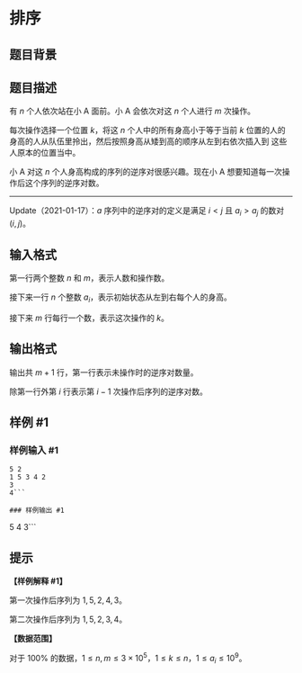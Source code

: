 # 排序

## 题目背景



## 题目描述

有 $n$ 个人依次站在小 A 面前。小 A 会依次对这 $n$ 个人进行 $m$ 次操作。

每次操作选择一个位置 $k$，将这 $n$ 个人中的所有身高小于等于当前 $k$ 位置的人的身高的人从队伍里拎出，然后按照身高从矮到高的顺序从左到右依次插入到 这些人原本的位置当中。

小 A 对这 $n$ 个人身高构成的序列的逆序对很感兴趣。现在小 A 想要知道每一次操作后这个序列的逆序对数。

----

Update（2021-01-17）：$a$ 序列中的逆序对的定义是满足 $i < j$ 且 $a_i > a_j$ 的数对 $(i, j)$。

## 输入格式

第一行两个整数 $n$ 和 $m$，表示人数和操作数。

接下来一行 $n$ 个整数 $a_i$，表示初始状态从左到右每个人的身高。

接下来 $m$ 行每行一个数，表示这次操作的 $k$。

## 输出格式

输出共 $m + 1$ 行，第一行表示未操作时的逆序对数量。

除第一行外第 $i$ 行表示第 $i - 1$ 次操作后序列的逆序对数。

## 样例 #1

### 样例输入 #1
```
5 2
1 5 3 4 2
3
4```

### 样例输出 #1

```
5
4
3```

## 提示

**【样例解释 #1】**

第一次操作后序列为 $1, 5, 2, 4, 3$。

第二次操作后序列为 $1, 5, 2, 3, 4$。

**【数据范围】**

对于 $100 \%$ 的数据，$1 \le n,m \le 3 \times {10}^5$，$1 \le k \le n$，$1 \le a_i \le {10}^9$。
